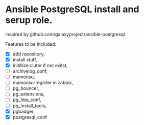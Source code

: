 # Ansible PostgreSQL install and serup role.
inspired by github.com/galaxyproject/ansible-postgresql

Features to be included:

- [x] add repository,
- [x] install stuff,
- [x] initillize cluter if not exitst,
- [ ] archivelog_conf,
- [ ] mamonsu,
- [ ] mamonsu-register in zabbix,
- [ ] pg_bouncer,
- [ ] pg_extensions,
- [ ] pg_hba_conf,
- [ ] pg_install_tools,
- [x] pgbadger,
- [x] postgresql_conf
